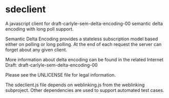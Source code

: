 sdeclient
=========

A javascript client for draft-carlyle-sem-delta-encoding-00 semantic delta encoding with long poll support.

Semantic Delta Encoding provides a stateless subscription model based either on polling or long polling. At the end of each request the server can forget about any given client.

More information about delta encoding can be found in the related Internet Draft: draft-carlyle-sem-delta-encoding-00

Please see the UNLICENSE file for legal information.

The sdeclient.js file depends on weblinking.js from the weblinking subproject. Other dependencies are used to support automated test cases.
